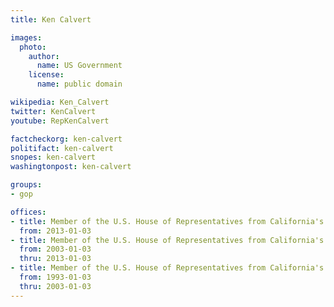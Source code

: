 ```yaml
---
title: Ken Calvert

images:
  photo:
    author:
      name: US Government
    license:
      name: public domain

wikipedia: Ken_Calvert
twitter: KenCalvert
youtube: RepKenCalvert

factcheckorg: ken-calvert
politifact: ken-calvert
snopes: ken-calvert
washingtonpost: ken-calvert

groups:
- gop

offices:
- title: Member of the U.S. House of Representatives from California's 42nd district
  from: 2013-01-03
- title: Member of the U.S. House of Representatives from California's 44th district
  from: 2003-01-03
  thru: 2013-01-03
- title: Member of the U.S. House of Representatives from California's 43rd district
  from: 1993-01-03
  thru: 2003-01-03
---
```

